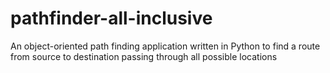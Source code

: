 # pathfinder-all-inclusive
An object-oriented path finding application written in Python to find a route from source to destination passing through all possible locations
